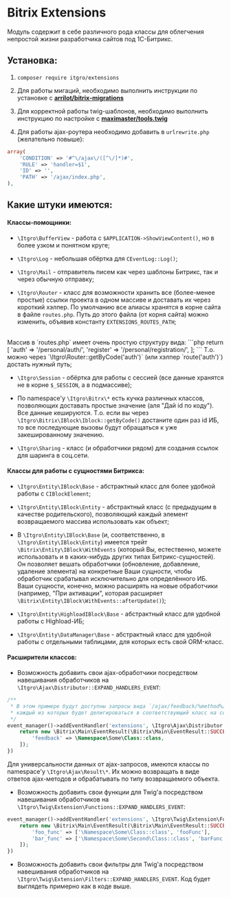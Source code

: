 # Bitrix Extensions

Модуль содержит в себе различного рода классы для облегчения непростой жизни разработчика сайтов под 1С-Битрикс.

## Установка:

1) `composer require itgro/extensions`

2) Для работы мигаций, необходимо выполнить инструкции по установке с **[arrilot/bitrix-migrations](https://github.com/arrilot/bitrix-migrations)**

3) Для корректной работы twig-шаблонов, необходимо выполнить инструкцию по настройке с **[maximaster/tools.twig](https://github.com/maximaster/tools.twig/blob/master/docs/configuration.md)**

4) Для работы ajax-роутера необходимо добавить в `urlrewrite.php` (желательно повыше):
```php
array(
    'CONDITION' => '#^\/ajax\/([^\/]*)#',
    'RULE' => 'handler=$1',
    'ID' => '',
    'PATH' => '/ajax/index.php',
),
```

## Какие штуки имеются:

#### Классы-помощники:

* `\Itgro\BufferView` - работа с `$APPLICATION->ShowViewContent()`, но в более узком и понятном круге;

* `\Itgro\Log` - небольшая обёртка для `CEventLog::Log()`;

* `\Itgro\Mail` - отправитель писем как через шаблоны Битрикс, так и через обычную отправку;

* `\Itgro\Router` - класс для возможности хранить все (более-менее простые) ссылки проекта в одном массиве и доставать их через короткий хэлпер. По умолчанию все алиасы хранятся в корне сайта в файле `routes.php`. Путь до этого файла (от корня сайта) можно изменить, объявив константу `EXTENSIONS_ROUTES_PATH`;
<br>
Массив в `routes.php` имеет очень простую структуру вида:
```php
return [
    'auth' => '/personal/auth/',
    'register' => '/personal/registration/',
];
```
Т.о. можно через `\Itgro\Router::getByCode('auth')` (или хэлпер `route('auth')`) достать нужный путь;

* `\Itgro\Session` - обёртка для работы с сессией (все данные хранятся не в корне `$_SESSION`, а в подмассиве);

* По namespace'у `\Itgro\Bitrx\*` есть кучка различных классов, позволяющих доставать простые значение (аля "Дай id по коду").
<br>Все данные кешируются. Т.о. если вы через `\Itgro\Bitrix\IBlock\Iblock::getByCode()` достаните один раз id ИБ, то все последующие вызовы будут обращаться к уже закешированному значению.

* `\Itgro\Sharing` - класс (и обработчики рядом) для создания ссылок для шаринга в соц.сети.

#### Классы для работы с сущностями Битрикса:

* `\Itgro\Entity\IBlock\Base` - абстрактный класс для более удобной работы с `CIBlockElement`;

* `\Itgro\Entity\IBlock\Entity` - абстрактный класс (с предыдущим в качестве родительского), позволяющий каждый элемент возвращаемого массива использовать как объект;

* В `\Itgro\Entity\IBlock\Base` (и, соответственно, в `\Itgro\Entity\IBlock\Entity`) имеется трейт `\Bitrix\Entity\IBlock\WithEvents` (который Вы, естественно, можете использовать и в каких-нибудь других типах Битрикс-сущностей).
<br>Он позволяет вешать обработчики (обновление, добавление, удаление элемента) на конкретные Ваши сущности, чтобы обработчик срабатывал исключительно для определённого ИБ.
<br>Ваши сущности, конечно, можно расширять на новые обработчики (например, "При активации", которая расширяет `\Bitrix\Entity\IBlock\WithEvents::afterUpdate()`);

* `\Itgro\Entity\HighloadIBlock\Base` - абстрактный класс для удобной работы с Highload-ИБ;

* `\Itgro\Entity\DataManager\Base` - абстрактный класс для удобной работы с отдельными таблицами, для которых есть свой ORM-класс.

#### Расширители классов:

* Возможность добавить свои ajax-обработчики посредством навешивания обработчиков на `\Itgro\Ajax\Distributor::EXPAND_HANDLERS_EVENT`:
```php
/**
 * В этом примере будут доступны запросы вида `/ajax/feedback/%method%/`,
 * каждый из которых будет делигироваться в соответствующий класс на соответствующий метод
 */
event_manager()->addEventHandler('extensions', \Itgro\Ajax\Distributor::EXPAND_HANDLERS_EVENT, function (\Bitrix\Main\Event $event) {
    return new \Bitrix\Main\EventResult(\Bitrix\Main\EventResult::SUCCESS, [
        'feedback' => \Namespace\Some\Class::class,
    ]);
})
```
Для универсальности данных от ajax-запросов, имеются классы по namespace'у `\Itgro\Ajax\Result\*`. Их можно возвращать в виде ответов ajax-методов и обрабатывать по типу возвращаемого объекта.

* Возможность добавить свои функции для Twig'а посредством навешивания обработчиков на `\Itgro\Twig\Extension\Functions::EXPAND_HANDLERS_EVENT`:
```php
event_manager()->addEventHandler('extensions', \Itgro\Twig\Extension\Functions::CREATE_HANDLERS_LIST_EVENT, function (\Bitrix\Main\Event $event) {
    return new \Bitrix\Main\EventResult(\Bitrix\Main\EventResult::SUCCESS, [
        'foo_func' => ['\Namespace\Some\Class::class', 'fooFunc'],
        'bar_func' => ['\Namespace\Some\Second\Class::class', 'barFunc'],
    ]);
})
```

* Возможность добавить свои фильтры для Twig'а посредством навешивания обработчиков на `\Itgro\Twig\Extension\Filters::EXPAND_HANDLERS_EVENT`. Код будет выглядеть примерно как в коде выше.
